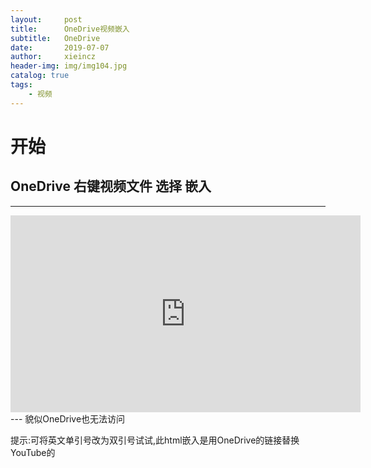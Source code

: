 ```yaml
---
layout:     post
title:      OneDrive视频嵌入
subtitle:   OneDrive
date:       2019-07-07
author:     xieincz
header-img: img/img104.jpg
catalog: true
tags:
    - 视频
---
```


# 开始

## OneDrive 右键视频文件 选择 嵌入 
---
<iframe width="560" height="315" src="https://onedrive.live.com/embed?cid=A523F554E09F6AFB&resid=A523F554E09F6AFB%21111&authkey=AL-k55xxdXoi7WQ" frameborder="0" allow="accelerometer; autoplay; encrypted-media; gyroscope; picture-in-picture" allowfullscreen></iframe>
---
貌似OneDrive也无法访问

提示:可将英文单引号改为双引号试试,此html嵌入是用OneDrive的链接替换YouTube的
